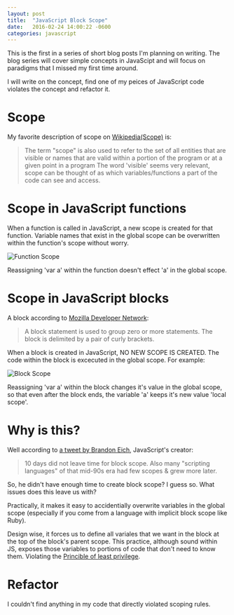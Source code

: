 ```yaml
---
layout: post
title:  "JavaScript Block Scope"
date:   2016-02-24 14:00:22 -0600
categories: javascript 
---
```


This is the first in a series of short blog posts I'm planning on writing. The blog series will cover simple concepts in JavaScipt and will focus on paradigms that I missed my first time around. 

I will write on the concept, find one of my peices of JavaScript code violates the concept and refactor it.

# Scope 

My favorite description of scope on [Wikipedia(Scope)](https://en.wikipedia.org/wiki/Scope_(computer_science)) is:
>  The term "scope" is also used to refer to the set of all entities that are visible or names that are valid within a portion of the program or at a given point in a program
The word 'visible' seems very relevant, scope can be thought of as which variables/functions a part of the code can see and access. 

# Scope in JavaScript functions

When a function is called in JavaScript, a new scope is created for that function. Variable names that exist in the global scope can be overwritten within the function's scope without worry. 

![Function Scope](../../../resources/function-scope-2016-02-24.png)

Reassigning 'var a' within the function doesn't effect 'a' in the global scope.

# Scope in JavaScript blocks

A block according to [Mozilla Developer Network](https://developer.mozilla.org/en-US/docs/Web/JavaScript/Reference/Statements/block): 

>A block statement is used to group zero or more statements. The block is delimited by a pair of curly brackets.

When a block is created in JavaScript, NO NEW SCOPE IS CREATED. The code within the block is excecuted in the global scope. For example:

![Block Scope](../../../resources/block-scope-2016-02-24.png)

Reassigning 'var a' within the block changes it's value in the global scope, so that even after the block ends, the variable 'a' keeps it's new value 'local scope'. 

# Why is this?

Well according to [a tweet by Brandon Eich](https://twitter.com/brendaneich/status/349768501583548416), JavaScript's creator:

>10 days did not leave time for block scope. Also many "scripting languages" of that mid-90s era had few scopes & grew more later.

So, he didn't have enough time to create block scope? I guess so. What issues does this leave us with? 

Practically, it makes it easy to accidentially overwrite variables in the global scope (especially if you come from a language with implicit block scope like Ruby).

Design wise, it forces us to define all variales that we want in the block at the top of the block's parent scope. This practice, although sound within JS, exposes those variables to portions of code that don't need to know them. Violating the [Princible of least privilege](https://en.wikipedia.org/wiki/Principle_of_least_privilege). 

# Refactor

I couldn't find anything in my code that directly violated scoping rules. 
